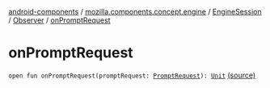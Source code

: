 [android-components](../../../index.md) / [mozilla.components.concept.engine](../../index.md) / [EngineSession](../index.md) / [Observer](index.md) / [onPromptRequest](./on-prompt-request.md)

# onPromptRequest

`open fun onPromptRequest(promptRequest: `[`PromptRequest`](../../../mozilla.components.concept.engine.prompt/-prompt-request/index.md)`): `[`Unit`](https://kotlinlang.org/api/latest/jvm/stdlib/kotlin/-unit/index.html) [(source)](https://github.com/mozilla-mobile/android-components/blob/master/components/concept/engine/src/main/java/mozilla/components/concept/engine/EngineSession.kt#L53)